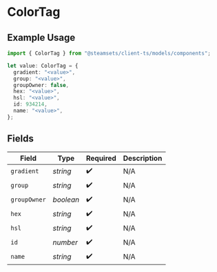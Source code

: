 # ColorTag

## Example Usage

```typescript
import { ColorTag } from "@steamsets/client-ts/models/components";

let value: ColorTag = {
  gradient: "<value>",
  group: "<value>",
  groupOwner: false,
  hex: "<value>",
  hsl: "<value>",
  id: 934214,
  name: "<value>",
};
```

## Fields

| Field              | Type               | Required           | Description        |
| ------------------ | ------------------ | ------------------ | ------------------ |
| `gradient`         | *string*           | :heavy_check_mark: | N/A                |
| `group`            | *string*           | :heavy_check_mark: | N/A                |
| `groupOwner`       | *boolean*          | :heavy_check_mark: | N/A                |
| `hex`              | *string*           | :heavy_check_mark: | N/A                |
| `hsl`              | *string*           | :heavy_check_mark: | N/A                |
| `id`               | *number*           | :heavy_check_mark: | N/A                |
| `name`             | *string*           | :heavy_check_mark: | N/A                |